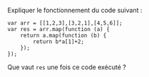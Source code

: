 Expliquer le fonctionnement du code suivant :

    var arr = [[1,2,3],[3,2,1],[4,5,6]];
    var res = arr.map(function (a) {
        return a.map(function (b) {
            return b*a[1]+2;
        });
    });

Que vaut `res` une fois ce code exécuté ?
